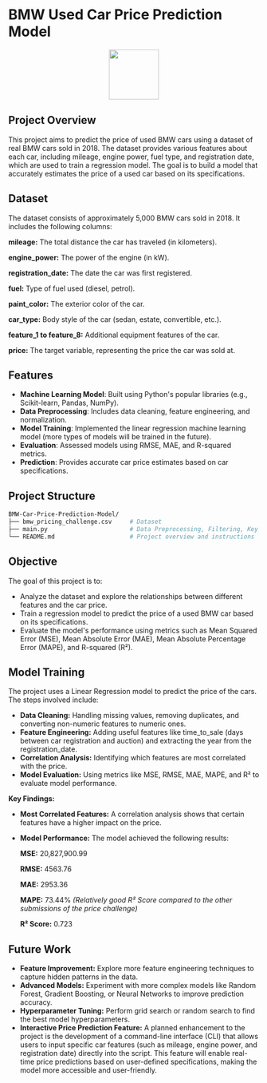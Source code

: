 # BMW Used Car Price Prediction Model

<p align="center">

  <a href="https://upload.wikimedia.org/wikipedia/commons/4/44/BMW.svg">
      <img src="https://upload.wikimedia.org/wikipedia/commons/4/44/BMW.svg" width="100"/>
  </a>
</p>

## **Project Overview**

This project aims to predict the price of used BMW cars using a dataset of real BMW cars sold in 2018. The dataset provides various features about each car, including mileage, engine power, fuel type, and registration date, which are used to train a regression model. The goal is to build a model that accurately estimates the price of a used car based on its specifications.

## **Dataset**
The dataset consists of approximately 5,000 BMW cars sold in 2018. It includes the following columns:

**mileage:** The total distance the car has traveled (in kilometers).

**engine_power:** The power of the engine (in kW).

**registration_date:** The date the car was first registered.

**fuel:** Type of fuel used (diesel, petrol).

**paint_color:** The exterior color of the car.

**car_type:** Body style of the car (sedan, estate, convertible, etc.).

**feature_1 to feature_8:** Additional equipment features of the car.

**price:** The target variable, representing the price the car was sold at.


## **Features**

- **Machine Learning Model**: Built using Python's popular libraries (e.g., Scikit-learn, Pandas, NumPy).
- **Data Preprocessing**: Includes data cleaning, feature engineering, and normalization.
- **Model Training**: Implemented the linear regression machine learning model (more types of models will be trained in the future).
- **Evaluation**: Assessed models using RMSE, MAE, and R-squared metrics.
- **Prediction**: Provides accurate car price estimates based on car specifications.

## **Project Structure**

```bash
BMW-Car-Price-Prediction-Model/
├── bmw_pricing_challenge.csv     # Dataset
├── main.py                       # Data Preprocessing, Filtering, Key Features Outlining and Model Training
└── README.md                     # Project overview and instructions
```


## **Objective**
The goal of this project is to:

 - Analyze the dataset and explore the relationships between different features and the car price.
 - Train a regression model to predict the price of a used BMW car based on its specifications.
 - Evaluate the model's performance using metrics such as Mean Squared Error (MSE), Mean Absolute Error (MAE), Mean Absolute Percentage Error (MAPE), and R-squared (R²).


## **Model Training**
The project uses a Linear Regression model to predict the price of the cars. The steps involved include:

- **Data Cleaning:** Handling missing values, removing duplicates, and converting non-numeric features to numeric ones.
- **Feature Engineering:** Adding useful features like time_to_sale (days between car registration and auction) and extracting the year from the registration_date.
- **Correlation Analysis:** Identifying which features are most correlated with the price.
- **Model Evaluation:** Using metrics like MSE, RMSE, MAE, MAPE, and R² to evaluate model performance.

  
**Key Findings:**
- **Most Correlated Features:** A correlation analysis shows that certain features have a higher impact on the price.

- **Model Performance:** The model achieved the following results:

    **MSE:** 20,827,900.99
  
    **RMSE:** 4563.76
    
    **MAE:** 2953.36
  
    **MAPE:** 73.44%     *(Relatively good R² Score compared to the other submissions of the price challenge)*
  
    **R² Score:** 0.723   
  




## **Future Work**
- **Feature Improvement:** Explore more feature engineering techniques to capture hidden patterns in the data.
- **Advanced Models:** Experiment with more complex models like Random Forest, Gradient Boosting, or Neural Networks to improve prediction accuracy.
- **Hyperparameter Tuning:** Perform grid search or random search to find the best model hyperparameters.
- **Interactive Price Prediction Feature:** A planned enhancement to the project is the development of a command-line interface (CLI) that allows users to input specific car features (such as mileage, engine power, and registration date) directly into the script. This feature will enable real-time price predictions based on user-defined specifications, making the model more accessible and user-friendly.


  
